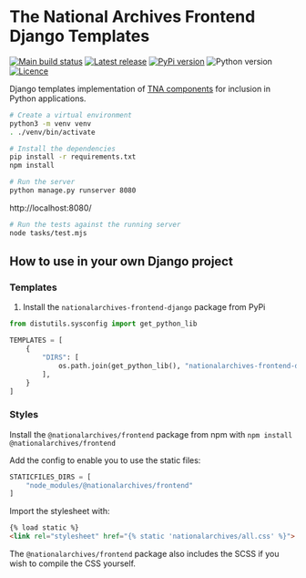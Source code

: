 # The National Archives Frontend Django Templates

[![Main build status](https://github.com/nationalarchives/tna-frontend-django/actions/workflows/ci.yml/badge.svg?branch=main&event=push)](https://github.com/nationalarchives/tna-frontend-django/actions/workflows/ci.yml?query=branch%3Amain)
[![Latest release](https://img.shields.io/github/v/release/nationalarchives/tna-frontend-django?style=flat-square&logo=github&logoColor=white&sort=semver)](https://github.com/nationalarchives/tna-frontend-django/releases)
[![PyPi version](https://img.shields.io/pypi/v/nationalarchives-frontend-django?style=flat-square&logo=pypi&logoColor=white)](https://pypi.org/project/nationalarchives-frontend-django/)
![Python version](https://img.shields.io/pypi/pyversions/nationalarchives-frontend-django?style=flat-square&logo=python&logoColor=white)
[![Licence](https://img.shields.io/github/license/nationalarchives/tna-frontend-django?style=flat-square)](https://github.com/nationalarchives/tna-frontend-django/blob/main/LICENCE)

Django templates implementation of [TNA components](https://github.com/nationalarchives/tna-frontend) for inclusion in Python applications.

```sh
# Create a virtual environment
python3 -m venv venv
. ./venv/bin/activate

# Install the dependencies
pip install -r requirements.txt
npm install

# Run the server
python manage.py runserver 8080
```

http://localhost:8080/

```sh
# Run the tests against the running server
node tasks/test.mjs
```

<!--
```sh
python3 -m build
python3 -m pip install --upgrade twine
# python3 -m twine upload --repository testpypi dist/*
python3 -m twine upload dist/*
```
-->

## How to use in your own Django project

### Templates

1. Install the `nationalarchives-frontend-django` package from PyPi

```python
from distutils.sysconfig import get_python_lib

TEMPLATES = [
    {
        "DIRS": [
            os.path.join(get_python_lib(), "nationalarchives-frontend-django/templates")
        ],
    }
]
```

### Styles

Install the `@nationalarchives/frontend` package from npm with `npm install @nationalarchives/frontend`

Add the config to enable you to use the static files:

```py
STATICFILES_DIRS = [
    "node_modules/@nationalarchives/frontend"
]
```

Import the stylesheet with:

```html
{% load static %}
<link rel="stylesheet" href="{% static 'nationalarchives/all.css' %}">
```

The `@nationalarchives/frontend` package also includes the SCSS if you wish to compile the CSS yourself.
